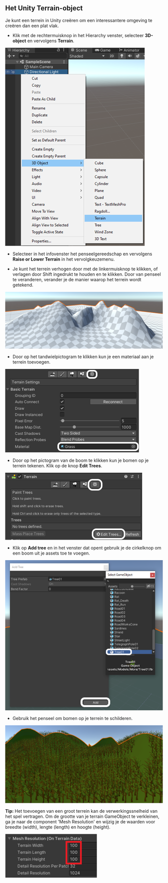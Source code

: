 ## Het Unity Terrain-object

Je kunt een terrein in Unity creëren om een interessantere omgeving te creëren dan een plat vlak.

- Klik met de rechtermuisknop in het Hierarchy venster, selecteer **3D-object** en vervolgens **Terrain**.

![Terrain object geselecteerd uit het 3D object menu.](images/create-terrain.png)

- Selecteer in het infovenster het penseelgereedschap en vervolgens **Raise or Lower Terrain** in het vervolgkeuzemenu.

- Je kunt het terrein verhogen door met de linkermuisknop te klikken, of verlagen door Shift ingedrukt te houden en te klikken. Door van penseel te veranderen, verander je de manier waarop het terrein wordt getekend.

![Het terrain object met verschillende hoogten.](images/terrain.png)

- Door op het tandwielpictogram te klikken kun je een materiaal aan je terrein toevoegen.

![Gras materiaal geselecteerd voor het terrein.](images/terrain-material.png)

- Door op het pictogram van de boom te klikken kun je bomen op je terrein tekenen. Klik op de knop **Edit Trees**.

![De edit trees knop gemarkeerd in de Inspector.](images/edit-trees.png)

- Klik op **Add tree** en in het venster dat opent gebruik je de cirkelknop om een boom uit je assets toe te voegen.

![Add tree knop geselecteerd en een boom geselecteerd.](images/add-tree.png)

- Gebruik het penseel om bomen op je terrein te schilderen.

![Bomen toegevoegd aan het terrein.](images/trees-terrain.png)

**Tip:** Het toevoegen van een groot terrein kan de verwerkingssnelheid van het spel vertragen. Om de grootte van je terrain GameObject te verkleinen, ga je naar de component 'Mesh Resolution' en wijzig je de waarden voor breedte (width), lengte (length) en hoogte (height).

![De Mesh resolution component met de Terrain breedte, lengte en de hoogte allemaal ingesteld op '100'.](images/mesh-terrain.png)
